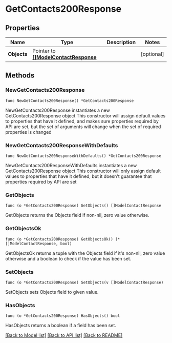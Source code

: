 # GetContacts200Response

## Properties

Name | Type | Description | Notes
------------ | ------------- | ------------- | -------------
**Objects** | Pointer to [**[]ModelContactResponse**](ModelContactResponse.md) |  | [optional] 

## Methods

### NewGetContacts200Response

`func NewGetContacts200Response() *GetContacts200Response`

NewGetContacts200Response instantiates a new GetContacts200Response object
This constructor will assign default values to properties that have it defined,
and makes sure properties required by API are set, but the set of arguments
will change when the set of required properties is changed

### NewGetContacts200ResponseWithDefaults

`func NewGetContacts200ResponseWithDefaults() *GetContacts200Response`

NewGetContacts200ResponseWithDefaults instantiates a new GetContacts200Response object
This constructor will only assign default values to properties that have it defined,
but it doesn't guarantee that properties required by API are set

### GetObjects

`func (o *GetContacts200Response) GetObjects() []ModelContactResponse`

GetObjects returns the Objects field if non-nil, zero value otherwise.

### GetObjectsOk

`func (o *GetContacts200Response) GetObjectsOk() (*[]ModelContactResponse, bool)`

GetObjectsOk returns a tuple with the Objects field if it's non-nil, zero value otherwise
and a boolean to check if the value has been set.

### SetObjects

`func (o *GetContacts200Response) SetObjects(v []ModelContactResponse)`

SetObjects sets Objects field to given value.

### HasObjects

`func (o *GetContacts200Response) HasObjects() bool`

HasObjects returns a boolean if a field has been set.


[[Back to Model list]](../README.md#documentation-for-models) [[Back to API list]](../README.md#documentation-for-api-endpoints) [[Back to README]](../README.md)


